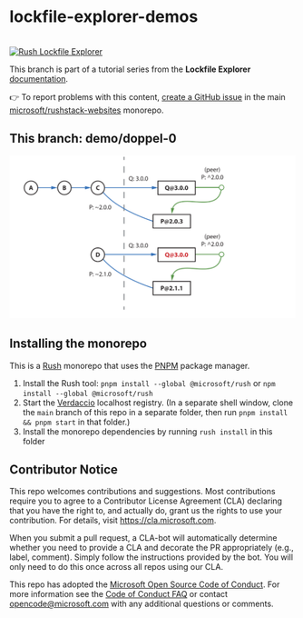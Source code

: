 # lockfile-explorer-demos

<div>
  <br />
  <a href="https://lfx.rushstack.io/">
    <img width="200" alt="Rush Lockfile Explorer" src="https://rushstack.io/images/lockfile-explorer.svg">
  </a>
  <p />
</div>


This branch is part of a tutorial series from the **Lockfile Explorer** [documentation](https://lfx.rushstack.io/).

👉 To report problems with this content, [create a GitHub issue](https://github.com/microsoft/rushstack-websites/issues) in the main [microsoft/rushstack-websites](https://github.com/microsoft/rushstack-websites/issues) monorepo.


## This branch: demo/doppel-0

<div>
  <img alt="dependency graph for this branch" src="./common/images/lfx-demo-doppel-0.svg">
</div>


## Installing the monorepo

This is a [Rush](https://rushjs.io) monorepo that uses the [PNPM](https://pnpm.io/) package manager.

1. Install the Rush tool: `pnpm install --global @microsoft/rush` or `npm install --global @microsoft/rush`
2. Start the [Verdaccio](https://verdaccio.org/) localhost registry. (In a separate shell window, clone the `main` branch of this repo in a separate folder, then run `pnpm install && pnpm start` in that folder.)
3. Install the monorepo dependencies by running `rush install` in this folder


## Contributor Notice

This repo welcomes contributions and suggestions.  Most contributions require you to agree to a
Contributor License Agreement (CLA) declaring that you have the right to, and actually do, grant us
the rights to use your contribution. For details, visit https://cla.microsoft.com.

When you submit a pull request, a CLA-bot will automatically determine whether you need to provide
a CLA and decorate the PR appropriately (e.g., label, comment). Simply follow the instructions
provided by the bot. You will only need to do this once across all repos using our CLA.

This repo has adopted the [Microsoft Open Source Code of Conduct](https://opensource.microsoft.com/codeofconduct/).
For more information see the [Code of Conduct FAQ](https://opensource.microsoft.com/codeofconduct/faq/) or
contact [opencode@microsoft.com](mailto:opencode@microsoft.com) with any additional questions or comments.

